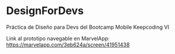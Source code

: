 # DesignForDevs

Práctica de Diseño para Devs del Bootcamp Mobile Keepcoding VI

Link al prototipo navegable en MarvelApp: https://marvelapp.com/3eb624a/screen/41951438
